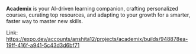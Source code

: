 **Academix** is your AI-driven learning companion, crafting personalized courses, curating top resources, and adapting to your growth for a smarter, faster way to master new skills.

Link: https://expo.dev/accounts/anshita12/projects/academix/builds/948878ea-19ff-416f-a941-5c43d3d6bf71


